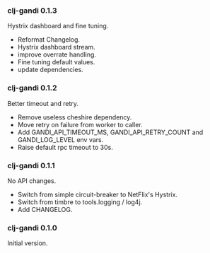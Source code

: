 ### clj-gandi 0.1.3
Hystrix dashboard and fine tuning.

- Reformat Changelog.
- Hystrix dashboard stream.
- improve overrate handling.
- Fine tuning default values.
- update dependencies.

### clj-gandi 0.1.2
Better timeout and retry.

- Remove useless cheshire dependency.
- Move retry on failure from worker to caller.
- Add GANDI_API_TIMEOUT_MS, GANDI_API_RETRY_COUNT and GANDI_LOG_LEVEL env vars.
- Raise default rpc timeout to 30s.

### clj-gandi 0.1.1
No API changes.

- Switch from simple circuit-breaker to NetFlix's Hystrix.
- Switch from timbre to tools.logging / log4j.
- Add CHANGELOG.

### clj-gandi 0.1.0
Initial version.